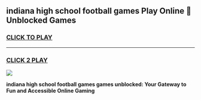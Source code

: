
## indiana high school football games Play Online 👋 Unblocked Games
<h3>
<a href="https://news.freeplayer.one?title=indiana_high_school_football_games&ref=17GH">CLICK TO PLAY</a></h3>
<hr>

<h3>
<a href="https://news.freeplayer.one?title=indiana_high_school_football_games&ref=17GH">CLICK 2 PLAY</a>
  
</h3>

<a href="https://news.freeplayer.one?title=indiana_high_school_football_games&ref=17GH/"><img src="https://clearcache.store/games.png"></a>


**indiana high school football games games unblocked: Your Gateway to Fun and Accessible Online Gaming**
